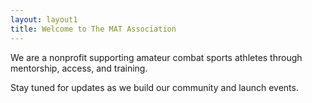 ```yaml
---
layout: layout1
title: Welcome to The MAT Association
---
```


We are a nonprofit supporting amateur combat sports athletes through mentorship, access, and training.

Stay tuned for updates as we build our community and launch events.
